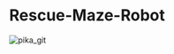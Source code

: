 # Rescue-Maze-Robot
![pika_git](https://user-images.githubusercontent.com/77683275/151518316-eb03bfdc-37a5-453d-a74c-011b157d53b4.gif)
